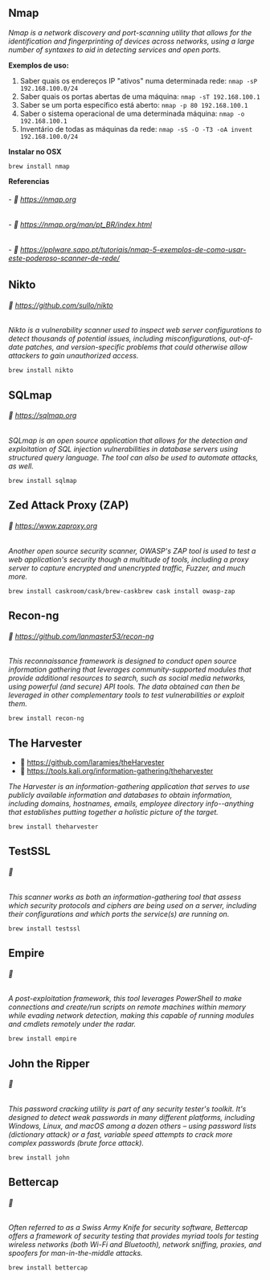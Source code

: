 ## **Nmap**
*Nmap is a network discovery and port-scanning utility that allows for the identification and fingerprinting of devices across networks, using a large number of syntaxes to aid in detecting services and open ports.*

**Exemplos de uso:**
  1. Saber quais os endereços IP "ativos" numa determinada rede: `nmap -sP 192.168.100.0/24`
  2. Saber quais os portas abertas de uma máquina: `nmap -sT 192.168.100.1`
  3. Saber se um porta específico está aberto: `nmap -p 80 192.168.100.1`
  4. Saber o sistema operacional de uma determinada máquina: `nmap -o 192.168.100.1`
  5. Inventário de todas as máquinas da rede: `nmap -sS -O -T3 -oA invent 192.168.100.0/24`

**Instalar no OSX**
```
brew install nmap
```
**Referencias**
###### - :bookmark:  https://nmap.org
###### - :bookmark:  https://nmap.org/man/pt_BR/index.html
###### - :bookmark:  https://pplware.sapo.pt/tutoriais/nmap-5-exemplos-de-como-usar-este-poderoso-scanner-de-rede/


## **Nikto**
###### :bookmark:  https://github.com/sullo/nikto

*Nikto is a vulnerability scanner used to inspect web server configurations to detect thousands of potential issues, including misconfigurations, out-of-date patches, and version-specific problems that could otherwise allow attackers to gain unauthorized access.*

```
brew install nikto
```

## **SQLmap**
###### :bookmark:  https://sqlmap.org

*SQLmap is an open source application that allows for the detection and exploitation of SQL injection vulnerabilities in database servers using structured query language. The tool can also be used to automate attacks, as well.*

```
brew install sqlmap
```

## **Zed Attack Proxy (ZAP)**
  ###### :bookmark:  https://www.zaproxy.org

*Another open source security scanner, OWASP's ZAP tool is used to test a web application's security though a multitude of tools, including a proxy server to capture encrypted and unencrypted traffic, Fuzzer, and much more.*

```
brew install caskroom/cask/brew-caskbrew cask install owasp-zap
```

## **Recon-ng**
  ###### :bookmark:  https://github.com/lanmaster53/recon-ng

*This reconnaissance framework is designed to conduct open source information gathering that leverages community-supported modules that provide additional resources to search, such as social media networks, using powerful (and secure) API tools. The data obtained can then be leveraged in other complementary tools to test vulnerabilities or exploit them.*

```
brew install recon-ng
```

## **The Harvester**
- :bookmark:  https://github.com/laramies/theHarvester
- :bookmark:  https://tools.kali.org/information-gathering/theharvester

*The Harvester is an information-gathering application that serves to use publicly available information and databases to obtain information, including domains, 
hostnames, emails, employee directory info--anything that establishes putting together a holistic picture of the target.*

```
brew install theharvester
```

## **TestSSL**
###### :bookmark:  

*This scanner works as both an information-gathering tool that assess which security protocols and ciphers are being used on a server, including their configurations and which ports the service(s) are running on.*

```
brew install testssl
```

## **Empire**
###### :bookmark:  

*A post-exploitation framework, this tool leverages PowerShell to make connections and create/run scripts on remote machines within memory while evading network detection, making this capable of running modules and cmdlets remotely under the radar.*

```
brew install empire
```

## **John the Ripper**
###### :bookmark:  

*This password cracking utility is part of any security tester's toolkit. It's designed to detect weak passwords in many different platforms, including Windows, Linux, and macOS among a dozen others – using password lists (dictionary attack) or a fast, variable speed attempts to crack more complex passwords (brute force attack).*

```
brew install john
```

## **Bettercap**
###### :bookmark:  

*Often referred to as a Swiss Army Knife for security software, Bettercap offers a framework of security testing that provides myriad tools for testing wireless networks (both Wi-Fi and Bluetooth), network sniffing, proxies, and spoofers for man-in-the-middle attacks.*

```
brew install bettercap
```
